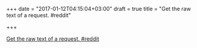 +++
date = "2017-01-12T04:15:04+03:00"
draft = true
title = "Get the raw text of a request.  #reddit"

+++

<p><a href="https://t.co/AE0L4GoGLe">Get the raw text of a request.  #reddit</a></p>
